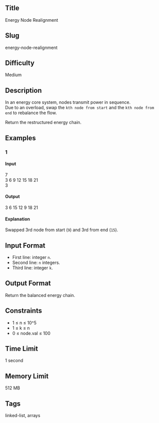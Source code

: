 ## Title
Energy Node Realignment

## Slug
energy-node-realignment

## Difficulty
Medium

## Description
In an energy core system, nodes transmit power in sequence.  
Due to an overload, swap the `kth node from start` and the `kth node from end` to rebalance the flow.  

Return the restructured energy chain.

## Examples
### 1 
#### Input
7  
3 6 9 12 15 18 21  
3

#### Output
3 6 15 12 9 18 21

#### Explanation
Swapped 3rd node from start (`9`) and 3rd from end (`15`).

## Input Format
- First line: integer `n`.  
- Second line: `n` integers.  
- Third line: integer `k`.

## Output Format
Return the balanced energy chain.

## Constraints
- 1 ≤ n ≤ 10^5  
- 1 ≤ k ≤ n  
- 0 ≤ node.val ≤ 100

## Time Limit
1 second

## Memory Limit
512 MB

## Tags
linked-list, arrays
